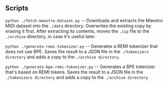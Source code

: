## Scripts

`python ./fetch-maestro-dataset.py` -- Downloads and extracts the Maestro MIDI dataset into the `./data` directory. Overwrites the existing copy by erasing it first. After extracting its contents, moves the `.zip` file to the `./archive` directory, in case it's useful later.

`python ./generate-remi-tokenizer.py` -- Generates a REMI tokenizer that does not use BPE. Saves the result to a JSON file in the `./tokenizers directory` and adds a copy to the `./archive directory`.

`python ./generate-bpe-remi-tokenizer.py` -- Generates a BPE tokenizer that's based on REMI tokens. Saves the result to a JSON file in the `./tokenizers directory` and adds a copy to the `./archive directory`.